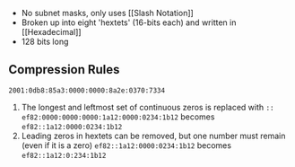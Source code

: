 - No subnet masks, only uses [[Slash Notation]]
- Broken up into eight 'hextets' (16-bits each) and written in [[Hexadecimal]]
- 128 bits long

## Compression Rules
`2001:0db8:85a3:0000:0000:8a2e:0370:7334`

1. The longest and leftmost set of continuous zeros is replaced with `::`
   `ef82:0000:0000:0000:1a12:0000:0234:1b12`
   becomes `ef82::1a12:0000:0234:1b12`
2. Leading zeros in hextets can be removed, but one number must remain (even if it is a zero)
   `ef82::1a12:0000:0234:1b12`
   becomes `ef82::1a12:0:234:1b12`